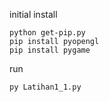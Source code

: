 initial install
```
python get-pip.py
pip install pyopengl
pip install pygame
```
run
```
py Latihan1_1.py
```